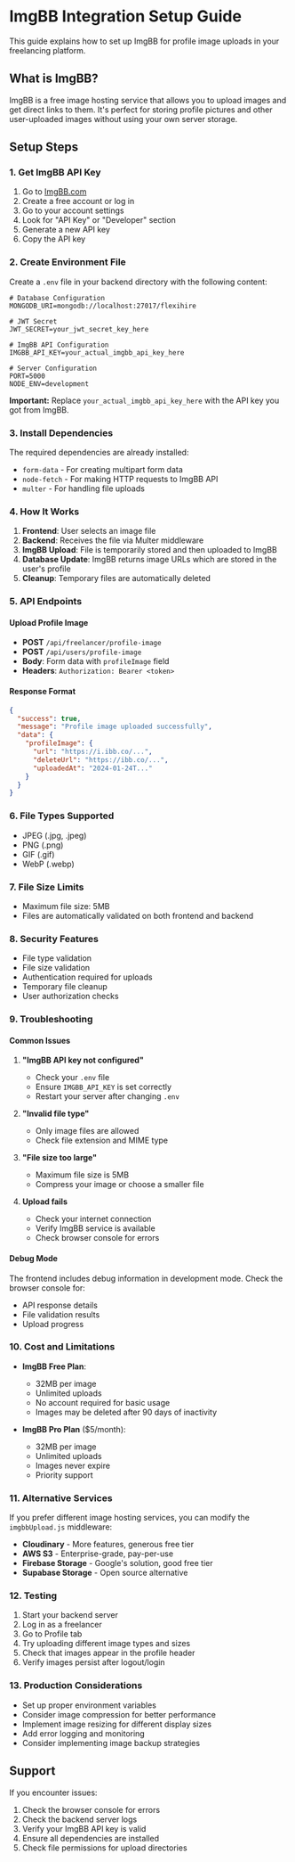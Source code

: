 # ImgBB Integration Setup Guide

This guide explains how to set up ImgBB for profile image uploads in your freelancing platform.

## What is ImgBB?

ImgBB is a free image hosting service that allows you to upload images and get direct links to them. It's perfect for storing profile pictures and other user-uploaded images without using your own server storage.

## Setup Steps

### 1. Get ImgBB API Key

1. Go to [ImgBB.com](https://imgbb.com/)
2. Create a free account or log in
3. Go to your account settings
4. Look for "API Key" or "Developer" section
5. Generate a new API key
6. Copy the API key

### 2. Create Environment File

Create a `.env` file in your backend directory with the following content:

```env
# Database Configuration
MONGODB_URI=mongodb://localhost:27017/flexihire

# JWT Secret
JWT_SECRET=your_jwt_secret_key_here

# ImgBB API Configuration
IMGBB_API_KEY=your_actual_imgbb_api_key_here

# Server Configuration
PORT=5000
NODE_ENV=development
```

**Important:** Replace `your_actual_imgbb_api_key_here` with the API key you got from ImgBB.

### 3. Install Dependencies

The required dependencies are already installed:
- `form-data` - For creating multipart form data
- `node-fetch` - For making HTTP requests to ImgBB API
- `multer` - For handling file uploads

### 4. How It Works

1. **Frontend**: User selects an image file
2. **Backend**: Receives the file via Multer middleware
3. **ImgBB Upload**: File is temporarily stored and then uploaded to ImgBB
4. **Database Update**: ImgBB returns image URLs which are stored in the user's profile
5. **Cleanup**: Temporary files are automatically deleted

### 5. API Endpoints

#### Upload Profile Image
- **POST** `/api/freelancer/profile-image`
- **POST** `/api/users/profile-image`
- **Body**: Form data with `profileImage` field
- **Headers**: `Authorization: Bearer <token>`

#### Response Format
```json
{
  "success": true,
  "message": "Profile image uploaded successfully",
  "data": {
    "profileImage": {
      "url": "https://i.ibb.co/...",
      "deleteUrl": "https://ibb.co/...",
      "uploadedAt": "2024-01-24T..."
    }
  }
}
```

### 6. File Types Supported

- JPEG (.jpg, .jpeg)
- PNG (.png)
- GIF (.gif)
- WebP (.webp)

### 7. File Size Limits

- Maximum file size: 5MB
- Files are automatically validated on both frontend and backend

### 8. Security Features

- File type validation
- File size validation
- Authentication required for uploads
- Temporary file cleanup
- User authorization checks

### 9. Troubleshooting

#### Common Issues

1. **"ImgBB API key not configured"**
   - Check your `.env` file
   - Ensure `IMGBB_API_KEY` is set correctly
   - Restart your server after changing `.env`

2. **"Invalid file type"**
   - Only image files are allowed
   - Check file extension and MIME type

3. **"File size too large"**
   - Maximum file size is 5MB
   - Compress your image or choose a smaller file

4. **Upload fails**
   - Check your internet connection
   - Verify ImgBB service is available
   - Check browser console for errors

#### Debug Mode

The frontend includes debug information in development mode. Check the browser console for:
- API response details
- File validation results
- Upload progress

### 10. Cost and Limitations

- **ImgBB Free Plan**: 
  - 32MB per image
  - Unlimited uploads
  - No account required for basic usage
  - Images may be deleted after 90 days of inactivity

- **ImgBB Pro Plan** ($5/month):
  - 32MB per image
  - Unlimited uploads
  - Images never expire
  - Priority support

### 11. Alternative Services

If you prefer different image hosting services, you can modify the `imgbbUpload.js` middleware:

- **Cloudinary** - More features, generous free tier
- **AWS S3** - Enterprise-grade, pay-per-use
- **Firebase Storage** - Google's solution, good free tier
- **Supabase Storage** - Open source alternative

### 12. Testing

1. Start your backend server
2. Log in as a freelancer
3. Go to Profile tab
4. Try uploading different image types and sizes
5. Check that images appear in the profile header
6. Verify images persist after logout/login

### 13. Production Considerations

- Set up proper environment variables
- Consider image compression for better performance
- Implement image resizing for different display sizes
- Add error logging and monitoring
- Consider implementing image backup strategies

## Support

If you encounter issues:
1. Check the browser console for errors
2. Check the backend server logs
3. Verify your ImgBB API key is valid
4. Ensure all dependencies are installed
5. Check file permissions for upload directories
